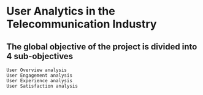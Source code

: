 # User Analytics in the Telecommunication Industry
## The global objective of the project  is divided into 4 sub-objectives 
    User Overview analysis
    User Engagement analysis
    User Experience analysis
    User Satisfaction analysis
 
